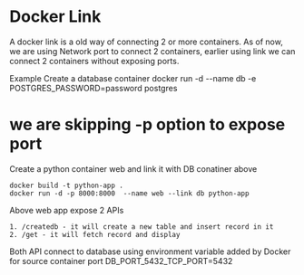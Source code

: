 # Docker Link

A docker link is a old way of connecting 2 or more containers. As of now, we are using Network port to connect 2 containers, earlier using link we can connect 2 containers without exposing ports. 

Example
Create a database container 
docker run -d --name db  -e POSTGRES_PASSWORD=password postgres  
# we are skipping -p option to expose port 

Create a python container web and link it with DB conatiner above
```
docker build -t python-app .
docker run -d -p 8000:8000  --name web --link db python-app
```

Above web app expose 2 APIs
```
1. /createdb - it will create a new table and insert record in it
2. /get - it will fetch record and display
```

Both API connect to database using environment variable added by Docker for source container port
DB_PORT_5432_TCP_PORT=5432
